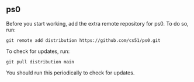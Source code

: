 
## ps0




Before you start working, add the extra remote repository for ps0. To do so, run:

`git remote add distribution https://github.com/cs51/ps0.git`

To check for updates, run:

`git pull distribution main`

You should run this periodically to check for updates.

